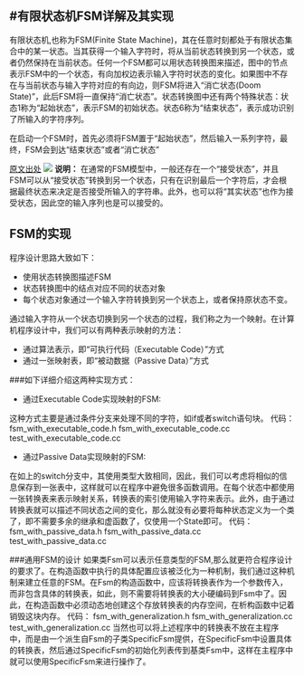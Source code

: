 #有限状态机FSM详解及其实现
----
有限状态机,也称为FSM(Finite State Machine)，其在任意时刻都处于有限状态集合中的某一状态。当其获得一个输入字符时，将从当前状态转换到另一个状态，或者仍然保持在当前状态。任何一个FSM都可以用状态转换图来描述，图中的节点表示FSM中的一个状态，有向加权边表示输入字符时状态的变化。如果图中不存在与当前状态与输入字符对应的有向边，则FSM将进入“消亡状态(Doom State)”，此后FSM将一直保持“消亡状态”。状态转换图中还有两个特殊状态：状态1称为“起始状态”，表示FSM的初始状态。状态6称为“结束状态”，表示成功识别了所输入的字符序列。

在启动一个FSM时，首先必须将FSM置于“起始状态”，然后输入一系列字符，最终，FSM会到达“结束状态”或者“消亡状态”

[原文出处](https://www.cnblogs.com/benxintuzi/p/4931258.html)
![]("FSM.png")
**说明：**
在通常的FSM模型中，一般还存在一个“接受状态”，并且FSM可以从“接受状态”转换到另一个状态，只有在识别最后一个字符后，才会根据最终状态来决定是否接受所输入的字符串。此外，也可以将“其实状态”也作为接受状态，因此空的输入序列也是可以接受的。

## FSM的实现
程序设计思路大致如下：

- 使用状态转换图描述FSM
- 状态转换图中的结点对应不同的状态对象
- 每个状态对象通过一个输入字符转换到另一个状态上，或者保持原状态不变。

通过输入字符从一个状态切换到另一个状态的过程，我们称之为一个映射。在计算机程序设计中，我们可以有两种表示映射的方法：

- 通过算法表示，即“可执行代码（Executable Code）”方式
- 通过一张映射表，即“被动数据（Passive Data）”方式

###如下详细介绍这两种实现方式：
- 通过Executable Code实现映射的FSM:

这种方式主要是通过条件分支来处理不同的字符，如if或者switch语句块。
代码：
fsm_with_executable_code.h
fsm_with_executable_code.cc
test_with_executable_code.cc

- 通过Passive Data实现映射的FSM:

在如上的switch分支中，其使用类型大致相同，因此，我们可以考虑将相似的信息保存到一张表中，这样就可以在程序中避免很多函数调用。在每个状态中都使用一张转换表来表示映射关系，转换表的索引使用输入字符来表示。此外，由于通过转换表就可以描述不同状态之间的变化，那么就没有必要将每种状态定义为一个类了，即不需要多余的继承和虚函数了，仅使用一个State即可。
代码：
fsm_with_passive_data.h
fsm_with_passive_data.cc
test_with_passive_data.cc

###通用FSM的设计
如果类Fsm可以表示任意类型的FSM,那么就更符合程序设计的要求了。在构造函数中执行的具体配置应该被泛化为一种机制，我们通过这种机制来建立任意的FSM。在Fsm的构造函数中，应该将转换表作为一个参数传入，而非包含具体的转换表，如此，则不需要将转换表的大小硬编码到Fsm中了。因此，在构造函数中必须动态地创建这个存放转换表的内存空间，在析构函数中记着销毁这块内存。
代码：
fsm_with_generalization.h
fsm_with_generalization.cc
test_with_generalization.cc
当然也可以将上述程序中的转换表不放在主程序中，而是由一个派生自Fsm的子类SpecificFsm提供，在SpecificFsm中设置具体的转换表，然后通过SpecificFsm的初始化列表传到基类Fsm中，这样在主程序中就可以使用SpecificFsm来进行操作了。